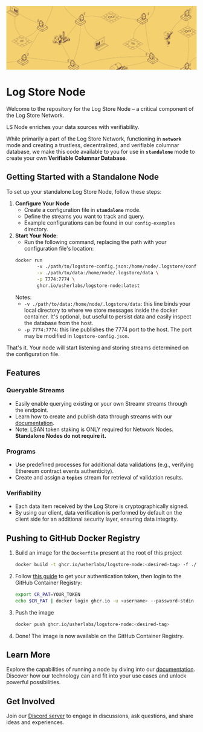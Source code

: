 ![Log Store Cover](https://github.com/usherlabs/logstore-mirror/raw/master/assets/readmes/logstore-cover.png)

# **Log Store Node**

Welcome to the repository for the Log Store Node – a critical component of the Log Store Network.

LS Node enriches your data sources with verifiability.

While primarily a part of the Log Store Network, functioning in **`network`** mode and creating a trustless, decentralized, and verifiable columnar database, we make this code available to you for use in **`standalone`** mode to create your own **Verifiable Columnar Database**.

## **Getting Started with a Standalone Node**

To set up your standalone Log Store Node, follow these steps:

1. **Configure Your Node**
	- Create a configuration file in **`standalone`** mode.
	- Define the streams you want to track and query.
	- Example configurations can be found in our `config-examples` directory.
2. **Start Your Node**:
	- Run the following command, replacing the path with your configuration file's location:
	 ```sh
	 docker run
			 -v ./path/to/logstore-config.json:/home/node/.logstore/config/default.json \
			 -v ./path/to/data:/home/node/.logstore/data \
			 -p 7774:7774 \
			 ghcr.io/usherlabs/logstore-node:latest
	 ```
	Notes:
	- `-v ./path/to/data:/home/node/.logstore/data`: this line binds your local directory to where we store messages inside the docker container. It's optional, but useful to persist data and easily inspect the database from the host.
	- `-p 7774:7774`: this line publishes the 7774 port to the host. The port may be modified in `logstore-config.json`.

That's it. Your node will start listening and storing streams determined on the configuration file.

## **Features**

### **Queryable Streams**

- Easily enable querying existing or your own Streamr streams through the endpoint.
- Learn how to create and publish data through streams with our [documentation](https://docs.logstore.usher.so/).
- Note: LSAN token staking is ONLY required for Network Nodes. **Standalone Nodes do not require it.**

### **Programs**

- Use predefined processes for additional data validations (e.g., verifying Ethereum contract events authenticity).
- Create and assign a **`topics`** stream for retrieval of validation results.

### **Verifiability**

- Each data item received by the Log Store is cryptographically signed.
- By using our client, data verification is performed by default on the client side for an additional security layer, ensuring data integrity.

## **Pushing to GitHub Docker Registry**
1. Build an image for the `Dockerfile` present at the root of this project
	```sh
	docker build -t ghcr.io/usherlabs/logstore-node:<desired-tag> -f ./Dockerfile .
	```
2. Follow [this guide](https://docs.github.com/en/packages/working-with-a-github-packages-registry/working-with-the-container-registry#authenticating-with-a-personal-access-token-classic) to get your authentication token, then login to the GitHub Container Registry:
	```sh
	export CR_PAT=YOUR_TOKEN
	echo $CR_PAT | docker login ghcr.io -u <username> --password-stdin
	```
3. Push the image
	```sh
	docker push ghcr.io/usherlabs/logstore-node:<desired-tag>
	```
4. Done! The image is now available on the GitHub Container Registry.

## **Learn More**

Explore the capabilities of running a node by diving into our [documentation](https://docs.logstore.usher.so/). Discover how our technology can and fit into your use cases and unlock powerful possibilities.

## **Get Involved**

Join our [Discord server](https://go.usher.so/discord) to engage in discussions, ask questions, and share ideas and experiences.
